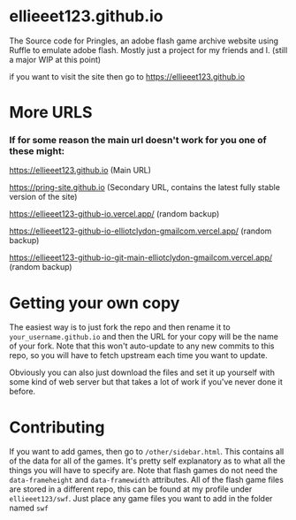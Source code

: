 # ellieeet123.github.io
The Source code for Pringles, an adobe flash game archive website using Ruffle to emulate adobe flash. Mostly just a project for my friends and I. (still a major WIP at this point)

if you want to visit the site then go to https://ellieeet123.github.io
 
# More URLS

### If for some reason the main url doesn't work for you one of these might:
https://ellieeet123.github.io (Main URL)

https://pring-site.github.io (Secondary URL, contains the latest fully stable version of the site)

https://ellieeet123-github-io.vercel.app/ (random backup)

https://ellieeet123-github-io-elliotclydon-gmailcom.vercel.app/ (random backup)

https://ellieeet123-github-io-git-main-elliotclydon-gmailcom.vercel.app/ (random backup)


# Getting your own copy
The easiest way is to just fork the repo and then rename it to `your_username.github.io` and then the URL for your copy will be the name of your fork. Note that this won't auto-update to any new commits to this repo, so you will have to fetch upstream each time you want to update.

Obviously you can also just download the files and set it up yourself with some kind of web server but that takes a lot of work if you've never done it before.

# Contributing
If you want to add games, then go to `/other/sidebar.html`. This contains all of the data for all of the games. It's pretty self explanatory as to what all the things you will have to specify are. Note that flash games do not need the `data-frameheight` and `data-framewidth` attributes. All of the flash game files are stored in a different repo, this can be found at my profile under `ellieeet123/swf`. Just place any game files you want to add in the folder named `swf`
